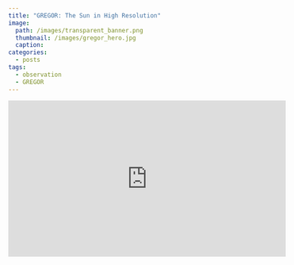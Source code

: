 ```yaml
---
title: "GREGOR: The Sun in High Resolution"
image: 
  path: /images/transparent_banner.png
  thumbnail: /images/gregor_hero.jpg
  caption:
categories:
  - posts
tags:
  - observation
  - GREGOR
---
```


<iframe width="560" height="315" src="http://oldwww.leibniz-kis.de/de/institut/bilder-des-monats/einzelansicht/gregor-the-sun-in-high-resolution/" frameborder="0"></iframe>
